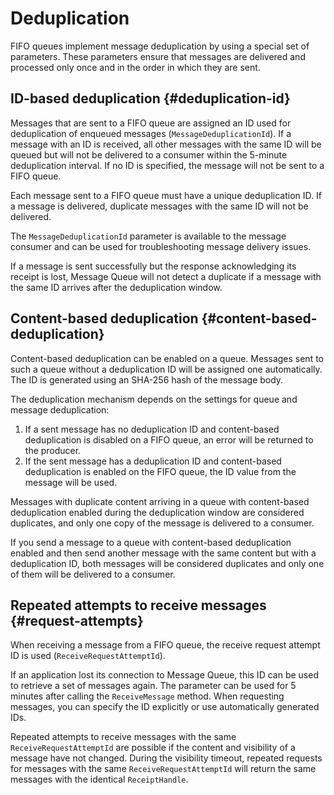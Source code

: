 # Deduplication

FIFO queues implement message deduplication by using a special set of parameters. These parameters ensure that messages are delivered and processed only once and in the order in which they are sent.

## ID-based deduplication {#deduplication-id}

Messages that are sent to a FIFO queue are assigned an ID used for deduplication of enqueued messages (`MessageDeduplicationId`). If a message with an ID is received, all other messages with the same ID will be queued but will not be delivered to a consumer within the 5-minute deduplication interval. If no ID is specified, the message will not be sent to a FIFO queue.

Each message sent to a FIFO queue must have a unique deduplication ID. If a message is delivered, duplicate messages with the same ID will not be delivered.

The `MessageDeduplicationId` parameter is available to the message consumer and can be used for troubleshooting message delivery issues.

If a message is sent successfully but the response acknowledging its receipt is lost, Message Queue will not detect a duplicate if a message with the same ID arrives after the deduplication window.

## Content-based deduplication {#content-based-deduplication}

Content-based deduplication can be enabled on a queue. Messages sent to such a queue without a deduplication ID will be assigned one automatically. The ID is generated using an SHA-256 hash of the message body.

The deduplication mechanism depends on the settings for queue and message deduplication:

1. If a sent message has no deduplication ID and content-based deduplication is disabled on a FIFO queue, an error will be returned to the producer.
1. If the sent message has a deduplication ID and content-based deduplication is enabled on the FIFO queue, the ID value from the message will be used.

Messages with duplicate content arriving in a queue with content-based deduplication enabled during the deduplication window are considered duplicates, and only one copy of the message is delivered to a consumer.

If you send a message to a queue with content-based deduplication enabled and then send another message with the same content but with a deduplication ID, both messages will be considered duplicates and only one of them will be delivered to a consumer.

## Repeated attempts to receive messages {#request-attempts}

When receiving a message from a FIFO queue, the  receive request attempt ID is used (`ReceiveRequestAttemptId`).

If an application lost its connection to Message Queue, this ID can be used to retrieve a set of messages again. The parameter can be used for 5 minutes after calling the `ReceiveMessage` method. When requesting messages, you can specify the ID explicitly or use automatically generated IDs.

Repeated attempts to receive messages with the same `ReceiveRequestAttemptId` are possible if the content and visibility of a message have not changed. During the visibility timeout, repeated requests for messages with the same `ReceiveRequestAttemptId` will return the same messages with the identical `ReceiptHandle`.

